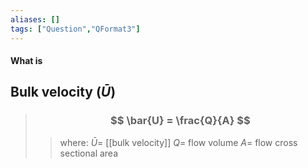 ```yaml
---
aliases: []
tags: ["Question","QFormat3"]
---
```


#### What is
## Bulk velocity ($\bar{U}$)
> ### $$ \bar{U} = \frac{Q}{A} $$ 
>> where:
>> $\bar{U}=$ [[bulk velocity]] 
>> $Q=$ flow volume
>> $A=$ flow cross sectional area